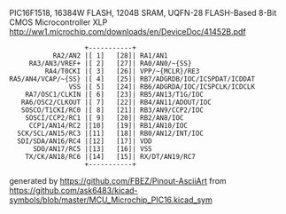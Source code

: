 PIC16F1518, 16384W FLASH, 1204B SRAM, UQFN-28
FLASH-Based 8-Bit CMOS Microcontroller XLP
http://ww1.microchip.com/downloads/en/DeviceDoc/41452B.pdf


	                   +-----------+
	           RA2/AN2 |[ 1]   [28]| RA1/AN1
	     RA3/AN3/VREF+ |[ 2]   [27]| RA0/AN0/~{SS}
	         RA4/T0CKI |[ 3]   [26]| VPP/~{MCLR}/RE3
	RA5/AN4/VCAP/~{SS} |[ 4]   [25]| RB7/ADGRDB/IOC/ICSPDAT/ICDDAT
	               VSS |[ 5]   [24]| RB6/ADGRDA/IOC/ICSPCLK/ICDCLK
	    RA7/OSC1/CLKIN |[ 6]   [23]| RB5/AN13/T1G/IOC
	   RA6/OSC2/CLKOUT |[ 7]   [22]| RB4/AN11/ADOUT/IOC
	   SOSCO/T1CKI/RC0 |[ 8]   [21]| RB3/AN9/CCP2/IOC
	    SOSCI/CCP2/RC1 |[ 9]   [20]| RB2/AN8/IOC
	     CCP1/AN14/RC2 |[10]   [19]| RB1/AN10/IOC
	  SCK/SCL/AN15/RC3 |[11]   [18]| RB0/AN12/INT/IOC
	  SDI/SDA/AN16/RC4 |[12]   [17]| VDD
	      SDO/AN17/RC5 |[13]   [16]| VSS
	    TX/CK/AN18/RC6 |[14]   [15]| RX/DT/AN19/RC7
	                   +-----------+


generated by https://github.com/FBEZ/Pinout-AsciiArt from https://github.com/ask6483/kicad-symbols/blob/master/MCU_Microchip_PIC16.kicad_sym